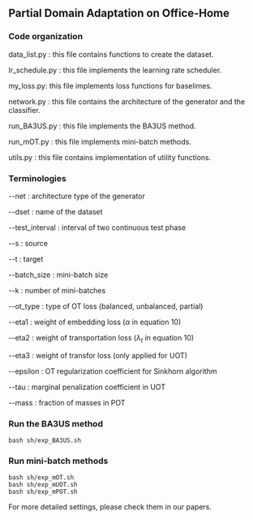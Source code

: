 ## Partial Domain Adaptation on Office-Home

### Code organization
data_list.py : this file contains functions to create the dataset.

lr_schedule.py : this file implements the learning rate scheduler.

my_loss.py: this file implements loss functions for baselimes.

network.py : this file contains the architecture of the generator and the classifier. 

run_BA3US.py : this file implements the BA3US method.

run_mOT.py : this file implements mini-batch methods.

utils.py : this file contains implementation of utility functions.

### Terminologies
--net : architecture type of the generator

--dset : name of the dataset

--test_interval : interval of two continuous test phase

--s : source

--t : target

--batch_size : mini-batch size

--k : number of mini-batches

--ot_type : type of OT loss (balanced, unbalanced, partial)

--eta1 : weight of embedding loss ($\alpha$ in equation 10)

--eta2 : weight of transportation loss ($\lambda_t$ in equation 10)

--eta3 : weight of transfor loss (only applied for UOT)

--epsilon : OT regularization coefficient for Sinkhorn algorithm

--tau : marginal penalization coefficient in UOT

--mass : fraction of masses in POT

### Run the BA3US method
```
bash sh/exp_BA3US.sh
```

### Run mini-batch methods
```
bash sh/exp_mOT.sh
bash sh/exp_mUOT.sh
bash sh/exp_mPOT.sh
```

For more detailed settings, please check them in our papers.